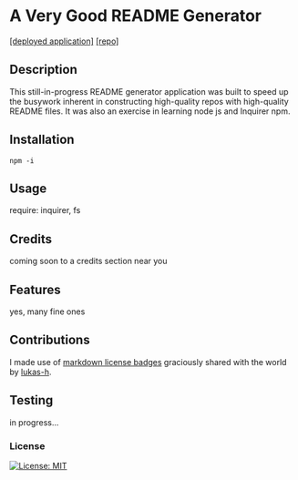 
# A Very Good README Generator
[[deployed application]](https://github.com/polysnacktyl.github.io/polysnacktyl)  [[repo]](https://github.com/polysnacktyl/readme-generator/)
 

## Description
This still-in-progress README generator application was built to speed up the busywork inherent in constructing high-quality repos with high-quality README files. It was also an exercise in learning node js and Inquirer npm. 

## Installation 
```npm -i```

## Usage
require: inquirer, fs

## Credits 
coming soon to a credits section near you 

## Features
yes, many fine ones

## Contributions
I made use of [markdown license badges](https://gist.github.com/lukas-h/2a5d00690736b4c3a7ba#isc) graciously shared with the world by [lukas-h](https://gist.github.com/lukas-h). 


## Testing
in progress...

### License
[![License: MIT](https://img.shields.io/badge/License-MIT-yellow.svg)](https://opensource.org/licenses/MIT)



